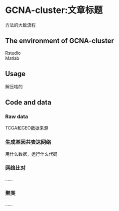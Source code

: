 # GCNA-cluster:文章标题
方法的大致流程
## The environment of GCNA-cluster
Rstudio <br>
Matlab
## Usage
解压啥的
## Code and data
### Raw data
TCGA和GEO数据来源
### 生成基因共表达网络
用什么数据，运行什么代码
### 网络比对
……
### 聚类
……
